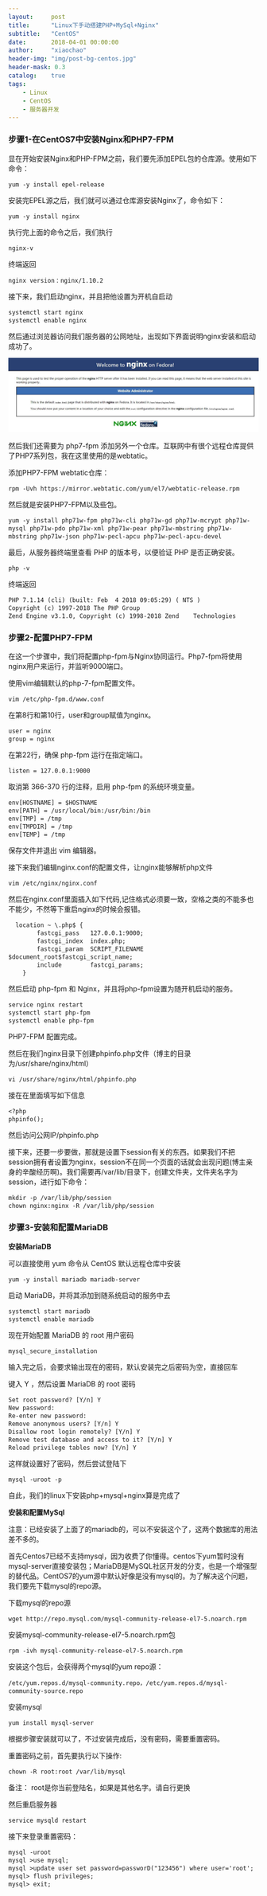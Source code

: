 ```yaml
---
layout:     post
title:      "Linux下手动搭建PHP+MySql+Nginx"
subtitle:   "CentOS"
date:       2018-04-01 00:00:00
author:     "xiaochao"
header-img: "img/post-bg-centos.jpg"
header-mask: 0.3
catalog:    true
tags:
    - Linux
    - CentOS
    - 服务器开发
---
```


### 步骤1-在CentOS7中安装Nginx和PHP7-FPM

显在开始安装Nginx和PHP-FPM之前，我们要先添加EPEL包的仓库源。使用如下命令：

    yum -y install epel-release

安装完EPEL源之后，我们就可以通过仓库源安装Nginx了，命令如下：

    yum -y install nginx
    
执行完上面的命令之后，我们执行

    nginx-v

终端返回

    nginx version：nginx/1.10.2

接下来，我们启动nginx，并且把他设置为开机自启动

    systemctl start nginx
    systemctl enable nginx

然后通过浏览器访问我们服务器的公网地址，出现如下界面说明nginx安装和启动成功了。

![](/img/CentOS/CentOS_1.jpg)

然后我们还需要为 php7-fpm 添加另外一个仓库。互联网中有很个远程仓库提供了PHP7系列包，我在这里使用的是webtatic。

添加PHP7-FPM webtatic仓库：

    rpm -Uvh https://mirror.webtatic.com/yum/el7/webtatic-release.rpm
    
然后就是安装PHP7-FPM以及些包。

    yum -y install php71w-fpm php71w-cli php71w-gd php71w-mcrypt php71w-mysql php71w-pdo php71w-xml php71w-pear php71w-mbstring php71w-mbstring php71w-json php71w-pecl-apcu php71w-pecl-apcu-devel
    
最后，从服务器终端里查看 PHP 的版本号，以便验证 PHP 是否正确安装。

    php -v
    
终端返回
    
    PHP 7.1.14 (cli) (built: Feb  4 2018 09:05:29) ( NTS )
    Copyright (c) 1997-2018 The PHP Group
    Zend Engine v3.1.0, Copyright (c) 1998-2018 Zend    Technologies
    
### 步骤2-配置PHP7-FPM           

在这一个步骤中，我们将配置php-fpm与Nginx协同运行。Php7-fpm将使用 nginx用户来运行，并监听9000端口。

使用vim编辑默认的php-7-fpm配置文件。

    vim /etc/php-fpm.d/www.conf   

在第8行和第10行，user和group赋值为nginx。
    
    user = nginx
    group = nginx

在第22行，确保 php-fpm 运行在指定端口。

    listen = 127.0.0.1:9000
    
取消第 366-370 行的注释，启用 php-fpm 的系统环境变量。

    env[HOSTNAME] = $HOSTNAME
    env[PATH] = /usr/local/bin:/usr/bin:/bin
    env[TMP] = /tmp
    env[TMPDIR] = /tmp
    env[TEMP] = /tmp

保存文件并退出 vim 编辑器。

接下来我们编辑nginx.conf的配置文件，让nginx能够解析php文件

    vim /etc/nginx/nginx.conf
    
然后在nginx.conf里面插入如下代码,记住格式必须要一致，空格之类的不能多也不能少，不然等下重启nginx的时候会报错。

      location ~ \.php$ {
            fastcgi_pass   127.0.0.1:9000;
            fastcgi_index  index.php;
            fastcgi_param  SCRIPT_FILENAME  $document_root$fastcgi_script_name;
            include        fastcgi_params;
        }

然后启动 php-fpm 和 Nginx，并且将php-fpm设置为随开机启动的服务。

    service nginx restart
    systemctl start php-fpm
    systemctl enable php-fpm

PHP7-FPM 配置完成。

然后在我们nginx目录下创建phpinfo.php文件（博主的目录为/usr/share/nginx/html）

    vi /usr/share/nginx/html/phpinfo.php
    
接在在里面填写如下信息

    <?php
    phpinfo();
    
然后访问公网IP/phpinfo.php

接下来，还要一步要做，那就是设置下session有关的东西。如果我们不把session拥有者设置为nginx，session不在同一个页面的话就会出现问题(博主亲身的辛酸经历啊)。我们需要再/var/lib/目录下，创建文件夹，文件夹名字为session，进行如下命令：

    mkdir -p /var/lib/php/session
    chown nginx:nginx -R /var/lib/php/session

### 步骤3-安装和配置MariaDB

**安装MariaDB**

可以直接使用 yum 命令从 CentOS 默认远程仓库中安装

    yum -y install mariadb mariadb-server
 
启动 MariaDB，并将其添加到随系统启动的服务中去

    systemctl start mariadb
    systemctl enable mariadb
 
现在开始配置 MariaDB 的 root 用户密码

    mysql_secure_installation

输入完之后，会要求输出现在的密码，默认安装完之后密码为空，直接回车
 
键入 Y ，然后设置 MariaDB 的 root 密码

    Set root password? [Y/n] Y
    New password:
    Re-enter new password:
    Remove anonymous users? [Y/n] Y
    Disallow root login remotely? [Y/n] Y
    Remove test database and access to it? [Y/n] Y
    Reload privilege tables now? [Y/n] Y
 
这样就设置好了密码，然后尝试登陆下

    mysql -uroot -p
    
自此，我们的linux下安装php+mysql+nginx算是完成了

**安装和配置MySql**

注意：已经安装了上面了的mariadb的，可以不安装这个了，这两个数据库的用法差不多的。
 
首先Centos7已经不支持mysql，因为收费了你懂得。centos下yum暂时没有mysql-server直接安装包；MariaDB是MySQL社区开发的分支，也是一个增强型的替代品。CentOS7的yum源中默认好像是没有mysql的。为了解决这个问题，我们要先下载mysql的repo源。
 
下载mysql的repo源

    wget http://repo.mysql.com/mysql-community-release-el7-5.noarch.rpm
 
安装mysql-community-release-el7-5.noarch.rpm包

    rpm -ivh mysql-community-release-el7-5.noarch.rpm
    
安装这个包后，会获得两个mysql的yum repo源：

    /etc/yum.repos.d/mysql-community.repo，/etc/yum.repos.d/mysql-community-source.repo
 
安装mysql

    yum install mysql-server
    
根据步骤安装就可以了，不过安装完成后，没有密码，需要重置密码。
 
重置密码之前，首先要执行以下操作:

    chown -R root:root /var/lib/mysql
    
备注： root是你当前登陆名，如果是其他名字。请自行更换
 
然后重启服务器

    service mysqld restart
 
接下来登录重置密码：

    mysql -uroot
    mysql >use mysql;
    mysql >update user set password=passworD("123456") where user='root';
    mysql> flush privileges;
    mysql> exit;



